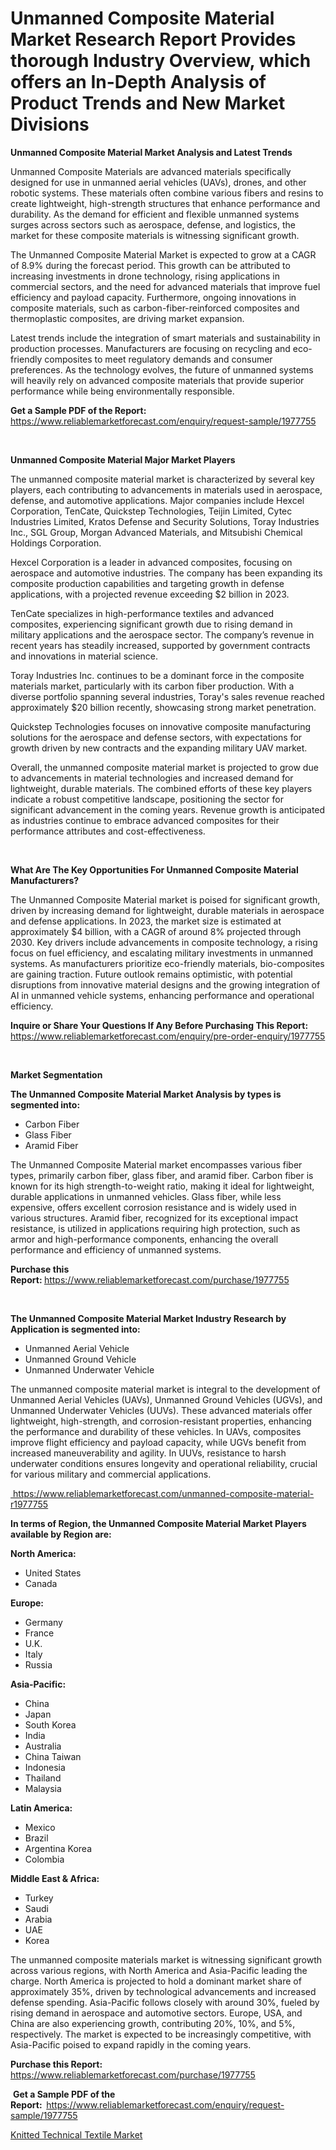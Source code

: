 <p><h1>Unmanned Composite Material Market Research Report Provides thorough Industry Overview, which offers an In-Depth Analysis of Product Trends and New Market Divisions</h1></p><p><strong>Unmanned Composite Material Market Analysis and Latest Trends</strong></p>
<p><p>Unmanned Composite Materials are advanced materials specifically designed for use in unmanned aerial vehicles (UAVs), drones, and other robotic systems. These materials often combine various fibers and resins to create lightweight, high-strength structures that enhance performance and durability. As the demand for efficient and flexible unmanned systems surges across sectors such as aerospace, defense, and logistics, the market for these composite materials is witnessing significant growth.</p><p>The Unmanned Composite Material Market is expected to grow at a CAGR of 8.9% during the forecast period. This growth can be attributed to increasing investments in drone technology, rising applications in commercial sectors, and the need for advanced materials that improve fuel efficiency and payload capacity. Furthermore, ongoing innovations in composite materials, such as carbon-fiber-reinforced composites and thermoplastic composites, are driving market expansion.</p><p>Latest trends include the integration of smart materials and sustainability in production processes. Manufacturers are focusing on recycling and eco-friendly composites to meet regulatory demands and consumer preferences. As the technology evolves, the future of unmanned systems will heavily rely on advanced composite materials that provide superior performance while being environmentally responsible.</p></p>
<p><strong>Get a Sample PDF of the Report:&nbsp;</strong> <a href="https://www.reliablemarketforecast.com/enquiry/request-sample/1977755?utm_campaign=2224&utm_medium=2&utm_source=Github&utm_content=ia&utm_term=04022025&utm_id=unmanned-composite-material">https://www.reliablemarketforecast.com/enquiry/request-sample/1977755</a></p>
<p>&nbsp;</p>
<p><strong>Unmanned Composite Material Major Market Players</strong></p>
<p><p>The unmanned composite material market is characterized by several key players, each contributing to advancements in materials used in aerospace, defense, and automotive applications. Major companies include Hexcel Corporation, TenCate, Quickstep Technologies, Teijin Limited, Cytec Industries Limited, Kratos Defense and Security Solutions, Toray Industries Inc., SGL Group, Morgan Advanced Materials, and Mitsubishi Chemical Holdings Corporation.</p><p>Hexcel Corporation is a leader in advanced composites, focusing on aerospace and automotive industries. The company has been expanding its composite production capabilities and targeting growth in defense applications, with a projected revenue exceeding $2 billion in 2023.</p><p>TenCate specializes in high-performance textiles and advanced composites, experiencing significant growth due to rising demand in military applications and the aerospace sector. The company’s revenue in recent years has steadily increased, supported by government contracts and innovations in material science.</p><p>Toray Industries Inc. continues to be a dominant force in the composite materials market, particularly with its carbon fiber production. With a diverse portfolio spanning several industries, Toray's sales revenue reached approximately $20 billion recently, showcasing strong market penetration.</p><p>Quickstep Technologies focuses on innovative composite manufacturing solutions for the aerospace and defense sectors, with expectations for growth driven by new contracts and the expanding military UAV market.</p><p>Overall, the unmanned composite material market is projected to grow due to advancements in material technologies and increased demand for lightweight, durable materials. The combined efforts of these key players indicate a robust competitive landscape, positioning the sector for significant advancement in the coming years. Revenue growth is anticipated as industries continue to embrace advanced composites for their performance attributes and cost-effectiveness.</p></p>
<p>&nbsp;</p>
<p><strong>What Are The Key Opportunities For Unmanned Composite Material Manufacturers?</strong></p>
<p><p>The Unmanned Composite Material market is poised for significant growth, driven by increasing demand for lightweight, durable materials in aerospace and defense applications. In 2023, the market size is estimated at approximately $4 billion, with a CAGR of around 8% projected through 2030. Key drivers include advancements in composite technology, a rising focus on fuel efficiency, and escalating military investments in unmanned systems. As manufacturers prioritize eco-friendly materials, bio-composites are gaining traction. Future outlook remains optimistic, with potential disruptions from innovative material designs and the growing integration of AI in unmanned vehicle systems, enhancing performance and operational efficiency.</p></p>
<p><strong>Inquire or Share Your Questions If Any Before Purchasing This Report:</strong> <a href="https://www.reliablemarketforecast.com/enquiry/pre-order-enquiry/1977755?utm_campaign=2224&utm_medium=2&utm_source=Github&utm_content=ia&utm_term=04022025&utm_id=unmanned-composite-material">https://www.reliablemarketforecast.com/enquiry/pre-order-enquiry/1977755</a></p>
<p>&nbsp;</p>
<p><strong>Market Segmentation</strong></p>
<p><strong>The Unmanned Composite Material Market Analysis by types is segmented into:</strong></p>
<p><ul><li>Carbon Fiber</li><li>Glass Fiber</li><li>Aramid Fiber</li></ul></p>
<p><p>The Unmanned Composite Material market encompasses various fiber types, primarily carbon fiber, glass fiber, and aramid fiber. Carbon fiber is known for its high strength-to-weight ratio, making it ideal for lightweight, durable applications in unmanned vehicles. Glass fiber, while less expensive, offers excellent corrosion resistance and is widely used in various structures. Aramid fiber, recognized for its exceptional impact resistance, is utilized in applications requiring high protection, such as armor and high-performance components, enhancing the overall performance and efficiency of unmanned systems.</p></p>
<p><strong>Purchase this Report:&nbsp;</strong><a href="https://www.reliablemarketforecast.com/purchase/1977755?utm_campaign=2224&utm_medium=2&utm_source=Github&utm_content=ia&utm_term=04022025&utm_id=unmanned-composite-material">https://www.reliablemarketforecast.com/purchase/1977755</a></p>
<p>&nbsp;</p>
<p><strong>The Unmanned Composite Material Market Industry Research by Application is segmented into:</strong></p>
<p><ul><li>Unmanned Aerial Vehicle</li><li>Unmanned Ground Vehicle</li><li>Unmanned Underwater Vehicle</li></ul></p>
<p><p>The unmanned composite material market is integral to the development of Unmanned Aerial Vehicles (UAVs), Unmanned Ground Vehicles (UGVs), and Unmanned Underwater Vehicles (UUVs). These advanced materials offer lightweight, high-strength, and corrosion-resistant properties, enhancing the performance and durability of these vehicles. In UAVs, composites improve flight efficiency and payload capacity, while UGVs benefit from increased maneuverability and agility. In UUVs, resistance to harsh underwater conditions ensures longevity and operational reliability, crucial for various military and commercial applications.</p></p>
<p><a href="https://www.reliablemarketforecast.com/unmanned-composite-material-r1977755?utm_campaign=2224&utm_medium=2&utm_source=Github&utm_content=ia&utm_term=04022025&utm_id=unmanned-composite-material">&nbsp;https://www.reliablemarketforecast.com/unmanned-composite-material-r1977755</a></p>
<p><strong>In terms of Region, the Unmanned Composite Material Market Players available by Region are:</strong></p>
<p>
    <p> <strong> North America: </strong>
        <ul>
            <li>United States</li>
            <li>Canada</li>
        </ul>
        </p> 
    <p> <strong> Europe: </strong>
        <ul>
            <li>Germany</li>
            <li>France</li>
            <li>U.K.</li>
            <li>Italy</li>
            <li>Russia</li>
        </ul>
        </p> 
    <p> <strong> Asia-Pacific: </strong>
        <ul>
            <li>China</li>
            <li>Japan</li>
            <li>South Korea</li>
            <li>India</li>
            <li>Australia</li>
            <li>China Taiwan</li>
            <li>Indonesia</li>
            <li>Thailand</li>
            <li>Malaysia</li>
        </ul>
        </p> 
    <p> <strong> Latin America: </strong>
        <ul>
            <li>Mexico</li>
            <li>Brazil</li>
            <li>Argentina Korea</li>
            <li>Colombia</li>
        </ul>
        </p> 
    <p> <strong> Middle East & Africa: </strong>
        <ul>
            <li>Turkey</li>
            <li>Saudi</li>
            <li>Arabia</li>
            <li>UAE</li>
            <li>Korea</li>
        </ul>
    </p>
    </p>
<p><p>The unmanned composite materials market is witnessing significant growth across various regions, with North America and Asia-Pacific leading the charge. North America is projected to hold a dominant market share of approximately 35%, driven by technological advancements and increased defense spending. Asia-Pacific follows closely with around 30%, fueled by rising demand in aerospace and automotive sectors. Europe, USA, and China are also experiencing growth, contributing 20%, 10%, and 5%, respectively. The market is expected to be increasingly competitive, with Asia-Pacific poised to expand rapidly in the coming years.</p></p>
<p><strong>Purchase this Report: </strong><a href="https://www.reliablemarketforecast.com/purchase/1977755?utm_campaign=2224&utm_medium=2&utm_source=Github&utm_content=ia&utm_term=04022025&utm_id=unmanned-composite-material">https://www.reliablemarketforecast.com/purchase/1977755</a></p>
<p>&nbsp;<strong>Get a Sample PDF of the Report:&nbsp;&nbsp;</strong><a href="https://www.reliablemarketforecast.com/enquiry/request-sample/1977755?utm_campaign=2224&utm_medium=2&utm_source=Github&utm_content=ia&utm_term=04022025&utm_id=unmanned-composite-material">https://www.reliablemarketforecast.com/enquiry/request-sample/1977755</a></p>
<p><strong></strong></p>
<p><p><a href="https://github.com/gerdabatiskzv9/Market-Research-Report-List-1/blob/main/knitted-technical-textile-market.md?utm_campaign=2224&utm_medium=2&utm_source=Github&utm_content=ia&utm_term=04022025&utm_id=unmanned-composite-material">Knitted Technical Textile Market</a></p></p>